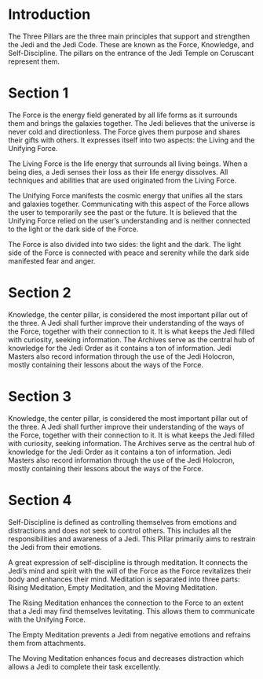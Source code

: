 # Introduction

The Three Pillars are the three main principles that support and strengthen the Jedi and the Jedi Code.
These are known as the Force, Knowledge, and Self-Discipline.
The pillars on the entrance of the Jedi Temple on Coruscant represent them.

# Section 1

The Force is the energy field generated by all life forms as it surrounds them and brings the galaxies together.
The Jedi believes that the universe is never cold and directionless.
The Force gives them purpose and shares their gifts with others.
It expresses itself into two aspects: the Living and the Unifying Force.

The Living Force is the life energy that surrounds all living beings.
When a being dies, a Jedi senses their loss as their life energy dissolves.
All techniques and abilities that are used originated from the Living Force.

The Unifying Force manifests the cosmic energy that unifies all the stars and galaxies together.
Communicating with this aspect of the Force allows the user to temporarily see the past or the future.
It is believed that the Unifying Force relied on the user’s understanding and is neither connected to the light or the dark side of the Force.

The Force is also divided into two sides: the light and the dark.
The light side of the Force is connected with peace and serenity while the dark side manifested fear and anger.

# Section 2

Knowledge, the center pillar, is considered the most important pillar out of the three.
A Jedi shall further improve their understanding of the ways of the Force, together with their connection to it.
It is what keeps the Jedi filled with curiosity, seeking information.
The Archives serve as the central hub of knowledge for the Jedi Order as it contains a ton of information.
Jedi Masters also record information through the use of the Jedi Holocron, mostly containing their lessons about the ways of the Force.

# Section 3

Knowledge, the center pillar, is considered the most important pillar out of the three.
A Jedi shall further improve their understanding of the ways of the Force, together with their connection to it.
It is what keeps the Jedi filled with curiosity, seeking information.
The Archives serve as the central hub of knowledge for the Jedi Order as it contains a ton of information.
Jedi Masters also record information through the use of the Jedi Holocron, mostly containing their lessons about the ways of the Force.

# Section 4

Self-Discipline is defined as controlling themselves from emotions and distractions and does not seek to control others.
This includes all the responsibilities and awareness of a Jedi.
This Pillar primarily aims to restrain the Jedi from their emotions.

A great expression of self-discipline is through meditation.
It connects the Jedi’s mind and spirit with the will of the Force as the Force revitalizes their body and enhances their mind.
Meditation is separated into three parts: Rising Meditation, Empty Meditation, and the Moving Meditation.

The Rising Meditation enhances the connection to the Force to an extent that a Jedi may find themselves levitating.
This allows them to communicate with the Unifying Force.

The Empty Meditation prevents a Jedi from negative emotions and refrains them from attachments.

The Moving Meditation enhances focus and decreases distraction which allows a Jedi to complete their task excellently.

